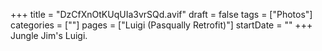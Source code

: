 +++
title = "DzCfXnOtKUqUIa3vrSQd.avif"
draft = false
tags = ["Photos"]
categories = [""]
pages = ["Luigi (Pasqually Retrofit)"]
startDate = ""
+++
Jungle Jim's Luigi.
